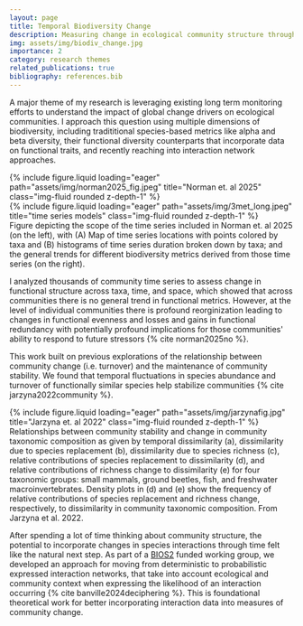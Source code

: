 ```yaml
---
layout: page
title: Temporal Biodiversity Change
description: Measuring change in ecological community structure through time.
img: assets/img/biodiv_change.jpg
importance: 2
category: research themes
related_publications: true
bibliography: references.bib
---
```


A major theme of my research is leveraging existing long term monitoring efforts to understand the impact of global change drivers on ecological communities. I approach this question using multiple dimensions of biodiversity, including tradititional species-based metrics like alpha and beta diversity, their functional diversity counterparts that incorporate data on functional traits, and recently reaching into interaction network approaches. 

<div class="row">
    <div class="col-sm mt-3 mt-md-0">
        {% include figure.liquid loading="eager" path="assets/img/norman2025_fig.jpeg" title="Norman et. al 2025" class="img-fluid rounded z-depth-1" %}
    </div>
    <div class="col-sm mt-3 mt-md-0">
        {% include figure.liquid loading="eager" path="assets/img/3met_long.jpeg" title="time series models" class="img-fluid rounded z-depth-1" %}
    </div>
</div>
<div class="caption">
    Figure depicting the scope of the time series included in Norman et. al 2025 (on the left), with (A) Map of time series locations with points colored by taxa and (B) histograms of time series duration broken down by taxa; and the general trends for different biodiversity metrics derived from those time series (on the right).
</div>

I analyzed thousands of community time series to assess change in functional structure across taxa, time, and space, which showed that across communities there is no general trend in functional metrics. However, at the level of individual communities there is profound reorginization leading to changes in functional evenness and losses and gains in functional redundancy with potentially profound implications for those communities' ability to respond to future stressors {% cite norman2025no %}.

This work built on previous explorations of the relationship between community change (i.e. turnover) and the maintenance of community stability. We found that temporal fluctuations in species abundance and turnover of functionally similar species help stabilize communities {% cite jarzyna2022community %}. 

<div class="row">
    <div class="col-sm mt-3 mt-md-0">
        {% include figure.liquid loading="eager" path="assets/img/jarzynafig.jpg" title="Jarzyna et. al 2022" class="img-fluid rounded z-depth-1" %}
    </div>
</div>
<div class="caption">
    Relationships between community stability and change in community taxonomic composition as given by temporal dissimilarity (a), dissimilarity due to species replacement (b), dissimilarity due to species richness (c), relative contributions of species replacement to dissimilarity (d), and relative contributions of richness change to dissimilarity (e) for four taxonomic groups: small mammals, ground beetles, fish, and freshwater macroinvertebrates. Density plots in (d) and (e) show the frequency of relative contributions of species replacement and richness change, respectively, to dissimilarity in community taxonomic composition. From Jarzyna et al. 2022.
</div>

After spending a lot of time thinking about community structure, the potential to incorporate changes in species interactions through time felt like the natural next step. As part of a <a href="https://bios2.usherbrooke.ca/">BIOS2</a> funded working group, we developed an approach for moving from deterministic to probabilistic expressed interaction networks, that take into account ecological and community context when expressing the likelihood of an interaction occurring {% cite banville2024deciphering %}. This is foundational theoretical work for better incorporating interaction data into measures of community change. 
